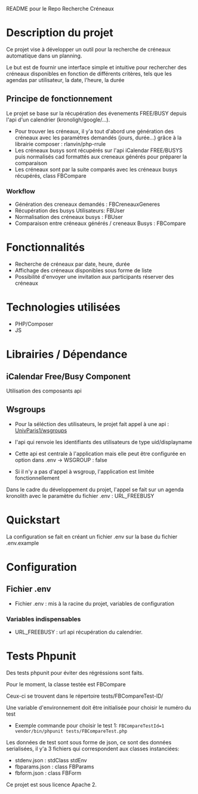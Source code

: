 
README pour le Repo Recherche Créneaux

# Description du projet

Ce projet vise à développer un outil pour la recherche de créneaux automatique dans un planning.

Le but est de fournir une interface simple et intuitive pour rechercher des créneaux disponibles en fonction de différents critères, tels que les agendas par utilisateur, la date, l'heure, la durée

## Principe de fonctionnement

Le projet se base sur la récupération des évenements FREE/BUSY depuis l'api d'un calendrier (kronoligh/google/...).

* Pour trouver les créneaux, il y'a tout d'abord une génération des créneaux avec les paramètres demandés (jours, durée...) grâce à la
librairie composer : rlanvin/php-rrule
* Les créneaux busys sont récupérés sur l'api iCalendar FREE/BUSYS puis normalisés cad formattés aux creneaux générés pour préparer la comparaison
* Les créneaux sont par la suite comparés avec les créneaux busys récupérés, class FBCompare


### Workflow

+ Génération des creneaux demandés : FBCreneauxGeneres
+ Récupération des busys Utilisateurs: FBUser
+ Normalisation des créneaux busys : FBUser
+ Comparaison entre créneaux générés / creneaux Busys : FBCompare


# Fonctionnalités

+ Recherche de créneaux par date, heure, durée
+ Affichage des créneaux disponibles sous forme de liste
+ Possibilité d'envoyer une invitation aux participants réserver des créneaux


# Technologies utilisées

+ PHP/Composer
+ JS

# Librairies / Dépendance

## iCalendar Free/Busy Component

Utilisation des composants api

## Wsgroups

+ Pour la séléction des utilisateurs, le projet fait appel à une api : [UnivParis1/wsgroups](https://github.com/UnivParis1/wsgroups)

+ l'api qui renvoie les identifiants des utilisateurs de type uid/displayname

+ Cette api est centrale à l'application mais elle peut être configurée en option dans .env -> WSGROUP : false

+ Si il n'y a pas d'appel à wsgroup, l'application est limitée fonctionnellement

Dans le cadre du développement du projet, l'appel se fait sur un agenda kronolith
avec le paramètre du fichier .env : URL_FREEBUSY


# Quickstart

La configuration se fait en créant un fichier .env sur la base du fichier .env.example

# Configuration

## Fichier .env

+ Fichier .env : mis à la racine du projet, variables de configuration

### Variables indispensables

+ URL_FREEBUSY : url api récupération du calendrier.


# Tests Phpunit

Des tests phpunit pour éviter des régréssions sont faits.

Pour le moment, la classe testée est FBCompare

Ceux-ci se trouvent dans le répertoire tests/FBCompareTest-ID/

Une variable d'environnement doit être initialisée pour choisir le numéro du test

+ Exemple commande pour choisir le test 1:
```FBCompareTestId=1 vendor/bin/phpunit tests/FBCompareTest.php```

Les données de test sont sous forme de json, ce sont des données serialisées, il y'a 3 fichiers qui correspondent aux classes instanciées:
+ stdenv.json : stdClass stdEnv
+ fbparams.json : class FBParams
+ fbform.json : class FBForm


Ce projet est sous licence Apache 2.
